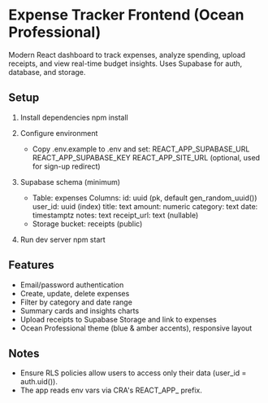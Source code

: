 # Expense Tracker Frontend (Ocean Professional)

Modern React dashboard to track expenses, analyze spending, upload receipts, and view real-time budget insights. Uses Supabase for auth, database, and storage.

## Setup

1) Install dependencies
   npm install

2) Configure environment
   - Copy .env.example to .env and set:
     REACT_APP_SUPABASE_URL
     REACT_APP_SUPABASE_KEY
     REACT_APP_SITE_URL (optional, used for sign-up redirect)

3) Supabase schema (minimum)
   - Table: expenses
     Columns:
       id: uuid (pk, default gen_random_uuid())
       user_id: uuid (index)
       title: text
       amount: numeric
       category: text
       date: timestamptz
       notes: text
       receipt_url: text (nullable)
   - Storage bucket: receipts (public)

4) Run dev server
   npm start

## Features
- Email/password authentication
- Create, update, delete expenses
- Filter by category and date range
- Summary cards and insights charts
- Upload receipts to Supabase Storage and link to expenses
- Ocean Professional theme (blue & amber accents), responsive layout

## Notes
- Ensure RLS policies allow users to access only their data (user_id = auth.uid()).
- The app reads env vars via CRA's REACT_APP_ prefix.
